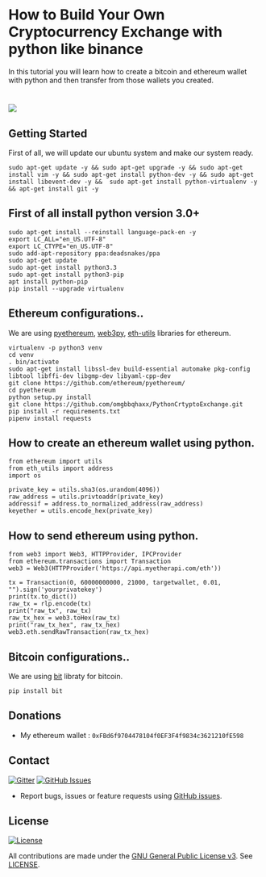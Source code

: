 # How to Build Your Own Cryptocurrency Exchange with python like binance

In this tutorial you will learn how to create a bitcoin and ethereum wallet with python and then transfer from those wallets you created.


# <img src="https://github.com/omgbbqhaxx/PythonCrtyptoExchange/blob/master/images/UdemyBanner2.png">

## Getting Started

First of all, we will update our ubuntu system and make our system ready.

```shell
sudo apt-get update -y && sudo apt-get upgrade -y && sudo apt-get install vim -y && sudo apt-get install python-dev -y && sudo apt-get install libevent-dev -y &&  sudo apt-get install python-virtualenv -y && apt-get install git -y
```



## First of all install python version 3.0+

```shell
sudo apt-get install --reinstall language-pack-en -y
export LC_ALL="en_US.UTF-8"
export LC_CTYPE="en_US.UTF-8"
sudo add-apt-repository ppa:deadsnakes/ppa
sudo apt-get update
sudo apt-get install python3.3
sudo apt-get install python3-pip
apt install python-pip
pip install --upgrade virtualenv
```

## Ethereum configurations..

We are using [pyethereum](https://github.com/ethereum/pyethereum), [web3py](http://web3py.readthedocs.io/en/stable/),
 [eth-utils](https://github.com/ethereum/eth-utils) libraries for ethereum.

```shell
virtualenv -p python3 venv
cd venv
. bin/activate
sudo apt-get install libssl-dev build-essential automake pkg-config libtool libffi-dev libgmp-dev libyaml-cpp-dev
git clone https://github.com/ethereum/pyethereum/
cd pyethereum
python setup.py install
git clone https://github.com/omgbbqhaxx/PythonCrtyptoExchange.git
pip install -r requirements.txt
pipenv install requests
```



## How to create an ethereum wallet using python.


```shell
from ethereum import utils
from eth_utils import address
import os

private_key = utils.sha3(os.urandom(4096))
raw_address = utils.privtoaddr(private_key)
addressif = address.to_normalized_address(raw_address)
keyether = utils.encode_hex(private_key)
```


## How to send ethereum using python.
```shell
from web3 import Web3, HTTPProvider, IPCProvider
from ethereum.transactions import Transaction
web3 = Web3(HTTPProvider('https://api.myetherapi.com/eth'))

tx = Transaction(0, 60000000000, 21000, targetwallet, 0.01, "").sign('yourprivatekey')
print(tx.to_dict())
raw_tx = rlp.encode(tx)
print("raw_tx", raw_tx)
raw_tx_hex = web3.toHex(raw_tx)
print("raw_tx_hex", raw_tx_hex)
web3.eth.sendRawTransaction(raw_tx_hex)
```

## Bitcoin configurations..

We are using [bit](https://github.com/ofek/bit) libraty for bitcoin.

```shell
pip install bit
```





## Donations
  * My ethereum wallet : `0xFBd6f9704478104f0EF3F4f9834c3621210fE598`


  ## Contact

  [![Gitter](https://img.shields.io/gitter/room/nwjs/nw.js.svg)](https://gitter.im/cloudbank-github/)
  [![GitHub Issues](https://img.shields.io/badge/open%20issues-0-yellow.svg)](https://github.com/omgbbqhaxx/CloudBank/issues)

  - Report bugs, issues or feature requests using [GitHub issues](issues/new).



## License

[![License](https://img.shields.io/github/license/ethereum/cpp-ethereum.svg)](LICENSE)

All contributions are made under the [GNU General Public License v3](https://www.gnu.org/licenses/gpl-3.0.en.html). See [LICENSE](LICENSE).
